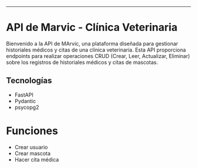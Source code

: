 ***
# API de Marvic - Clínica Veterinaria

Bienvenido a la API de MArvic, una plataforma diseñada para gestionar historiales médicos y citas de una clínica veterinaria. Esta API proporciona endpoints para realizar operaciones CRUD (Crear, Leer, Actualizar, Eliminar) sobre los registros de historiales médicos y citas de mascotas.

## Tecnologías 

- FastAPI
- Pydantic
- psycopg2

# Funciones
* Crear usuario
* Crear mascota
* Hacer cita médica